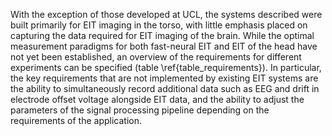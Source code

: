 With the exception of those developed at UCL, the systems described were built primarily for EIT imaging in the torso, with little emphasis placed on capturing the data required for EIT imaging of the brain. While the optimal measurement paradigms for both fast-neural EIT and EIT of the head have not yet been established, an overview of the requirements for different experiments can be specified (table \ref{table_requirements}). In particular, the key requirements that are not implemented by existing EIT systems are the ability to simultaneously record additional data such as EEG and drift in electrode offset voltage alongside EIT data, and the ability to adjust the parameters of the signal processing pipeline depending on the requirements of the application.